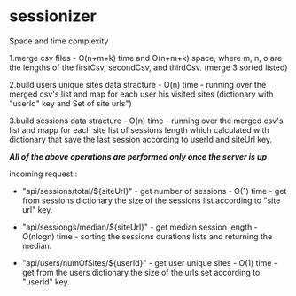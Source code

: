 # sessionizer

Space and time complexity

1.merge csv files - O(n+m+k) time and O(n+m+k) space, where m, n, o are the lengths of the firstCsv, secondCsv, and thirdCsv. (merge 3 sorted listed)

2.build users unique sites data stracture - O(n) time - running over the merged csv's list and map for each user his visited sites (dictionary 
with "userId" key and Set of site urls")

3.build sessions data stracture - O(n) time - running over the merged csv's list and mapp for each site list of sessions length which calculated
with dictionary that save the last session according to userId and siteUrl key. 

***All of the above operations are performed only once the server is up***

incoming request : 

- "api/sessions/total/${siteUrl}" - get number of sessions - O(1) time - get from sessions dictionary the size of the sessions list according to "site url" key.

- "api/sessiongs/median/${siteUrl}" - get median session length - O(nlogn) time - sorting the sessions durations lists and returning the median.

- "api/users/numOfSites/${userId}" - get user unique sites - O(1) time - get from the users dictionary the size of the urls set according to "userId" key.

